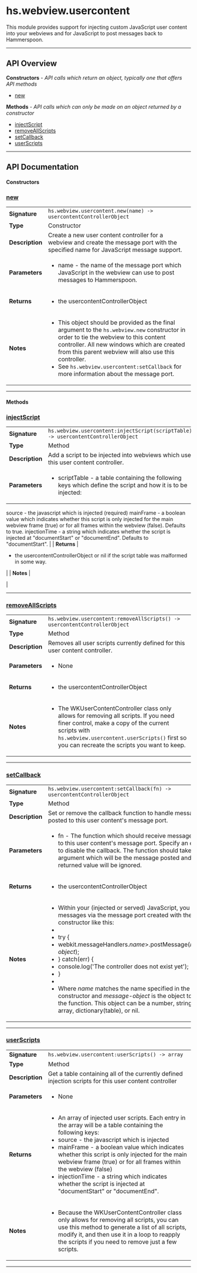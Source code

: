 # hs.webview.usercontent

This module provides support for injecting custom JavaScript user content into your webviews and for JavaScript to post messages back to Hammerspoon.

---

## API Overview
**Constructors** - _API calls which return an object, typically one that offers API methods_
 * [new](#new)

**Methods** - _API calls which can only be made on an object returned by a constructor_
 * [injectScript](#injectscript)
 * [removeAllScripts](#removeallscripts)
 * [setCallback](#setcallback)
 * [userScripts](#userscripts)


---

## API Documentation

#### Constructors


### [new](#new)

|                                             |                                                                                     |
| --------------------------------------------|-------------------------------------------------------------------------------------|
| **Signature**                               | `hs.webview.usercontent.new(name) -> usercontentControllerObject`                                                                    |
| **Type**                                    | Constructor                                                                     |
| **Description**                             | Create a new user content controller for a webview and create the message port with the specified name for JavaScript message support.                                                                     |
| **Parameters**                              | <ul><li>name - the name of the message port which JavaScript in the webview can use to post messages to Hammerspoon.</li></ul> |
| **Returns**                                 | <ul><li>the usercontentControllerObject</li></ul>          |
| **Notes**                                   | <ul><li>This object should be provided as the final argument to the `hs.webview.new` constructor in order to tie the webview to this content controller.  All new windows which are created from this parent webview will also use this controller.</li><li>See `hs.webview.usercontent:setCallback` for more information about the message port.</li></ul> |

---

#### Methods


### [injectScript](#injectscript)

|                                             |                                                                                     |
| --------------------------------------------|-------------------------------------------------------------------------------------|
| **Signature**                               | `hs.webview.usercontent:injectScript(scriptTable) -> usercontentControllerObject`                                                                    |
| **Type**                                    | Method                                                                     |
| **Description**                             | Add a script to be injected into webviews which use this user content controller.                                                                     |
| **Parameters**                              | <ul><li>scriptTable - a table containing the following keys which define the script and how it is to be injected:
  source        - the javascript which is injected (required)
  mainFrame     - a boolean value which indicates whether this script is only injected for the main webview frame (true) or for all frames within the webview (false).  Defaults to true.
  injectionTime - a string which indicates whether the script is injected at "documentStart" or "documentEnd". Defaults to "documentStart".</li></ul> |
| **Returns**                                 | <ul><li>the usercontentControllerObject or nil if the script table was malformed in some way.</li></ul>          |
| **Notes**                                   | <ul></ul> |

---


### [removeAllScripts](#removeallscripts)

|                                             |                                                                                     |
| --------------------------------------------|-------------------------------------------------------------------------------------|
| **Signature**                               | `hs.webview.usercontent:removeAllScripts() -> usercontentControllerObject`                                                                    |
| **Type**                                    | Method                                                                     |
| **Description**                             | Removes all user scripts currently defined for this user content controller.                                                                     |
| **Parameters**                              | <ul><li>None</li></ul> |
| **Returns**                                 | <ul><li>the usercontentControllerObject</li></ul>          |
| **Notes**                                   | <ul><li>The WKUserContentController class only allows for removing all scripts.  If you need finer control, make a copy of the current scripts with `hs.webview.usercontent.userScripts()` first so you can recreate the scripts you want to keep.</li></ul> |

---


### [setCallback](#setcallback)

|                                             |                                                                                     |
| --------------------------------------------|-------------------------------------------------------------------------------------|
| **Signature**                               | `hs.webview.usercontent:setCallback(fn) -> usercontentControllerObject`                                                                    |
| **Type**                                    | Method                                                                     |
| **Description**                             | Set or remove the callback function to handle message posted to this user content's message port.                                                                     |
| **Parameters**                              | <ul><li>fn - The function which should receive messages posted to this user content's message port.  Specify an explicit nil to disable the callback.  The function should take one argument which will be the message posted and any returned value will be ignored.</li></ul> |
| **Returns**                                 | <ul><li>the usercontentControllerObject</li></ul>          |
| **Notes**                                   | <ul><li>Within your (injected or served) JavaScript, you can post messages via the message port created with the constructor like this:</li><li></li><li>     try {</li><li>         webkit.messageHandlers.*name*>.postMessage(*message-object*);</li><li>     } catch(err) {</li><li>         console.log('The controller does not exist yet');</li><li>     }</li><li></li><li>Where *name* matches the name specified in the constructor and *message-object* is the object to post to the function.  This object can be a number, string, date, array, dictionary(table), or nil.</li></ul> |

---


### [userScripts](#userscripts)

|                                             |                                                                                     |
| --------------------------------------------|-------------------------------------------------------------------------------------|
| **Signature**                               | `hs.webview.usercontent:userScripts() -> array`                                                                    |
| **Type**                                    | Method                                                                     |
| **Description**                             | Get a table containing all of the currently defined injection scripts for this user content controller                                                                     |
| **Parameters**                              | <ul><li>None</li></ul> |
| **Returns**                                 | <ul><li>An array of injected user scripts.  Each entry in the array will be a table containing the following keys:</li><li>  source        - the javascript which is injected</li><li>  mainFrame     - a boolean value which indicates whether this script is only injected for the main webview frame (true) or for all frames within the webview (false)</li><li>  injectionTime - a string which indicates whether the script is injected at "documentStart" or "documentEnd".</li></ul>          |
| **Notes**                                   | <ul><li>Because the WKUserContentController class only allows for removing all scripts, you can use this method to generate a list of all scripts, modify it, and then use it in a loop to reapply the scripts if you need to remove just a few scripts.</li></ul> |

---


